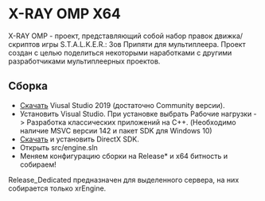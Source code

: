 # X-RAY OMP X64
X-RAY OMP - проект, представляющий собой набор правок движка/скриптов игры S.T.A.L.K.E.R.: Зов Припяти для мультиплеера. Проект создан с целью поделиться некоторыми наработками с другими разработчиками мультиплеерных проектов.

## Сборка
* [Скачать](https://visualstudio.microsoft.com/ru/) Viusal Studio 2019 (достаточно Community версии).
* Установить Visual Studio. При установке выбрать Рабочие нагрузки -> Разработка классических приложений на C++.
(Необходимо наличие MSVC версии 142 и пакет SDK для Windows 10)
* [Скачать](https://www.microsoft.com/en-us/download/details.aspx?id=6812) и установить DirectX SDK.
* Открыть src/engine.sln
* Меняем конфигурацию сборки на Release\* и x64 битность и собираем!

Release_Dedicated предназначен для выделенного сервера, на них собирается только xrEngine.
 

